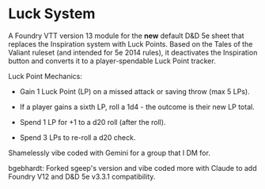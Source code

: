 # Luck System
A Foundry VTT version 13 module for the **new** default D&D 5e sheet that replaces the Inspiration system with Luck Points. Based on the Tales of the Valiant ruleset (and intended for 5e 2014 rules), it deactivates the Inspiration button and converts it to a player-spendable Luck Point tracker.

Luck Point Mechanics:

* Gain 1 Luck Point (LP) on a missed attack or saving throw (max 5 LPs).

* If a player gains a sixth LP, roll a 1d4 - the outcome is their new LP total.

* Spend 1 LP for +1 to a d20 roll (after the roll).

* Spend 3 LPs to re-roll a d20 check.

Shamelessly vibe coded with Gemini for a group that I DM for.

bgebhardt: Forked sgeep's version and vibe coded more with Claude to add Foundry V12 and D&D 5e v3.3.1 compatibility.
